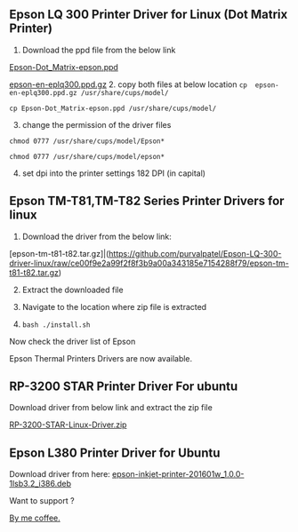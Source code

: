 
Epson LQ 300 Printer Driver for Linux (Dot Matrix Printer)
---------------------------------------------------------

1. Download the ppd file from the below link
   
[Epson-Dot_Matrix-epson.ppd](https://raw.githubusercontent.com/purvalpatel/Epson-LQ-300-driver-linux/9a679dc35524706fea6f6047a9177295bc0b93ff/Epson-Dot_Matrix-epson.ppd)


[epson-en-eplq300.ppd.gz](https://raw.githubusercontent.com/purvalpatel/Epson-LQ-300-driver-linux/9a679dc35524706fea6f6047a9177295bc0b93ff/epson-en-eplq300.ppd.gz)
2. copy both files at below location
`cp  epson-en-eplq300.ppd.gz /usr/share/cups/model/`

`cp Epson-Dot_Matrix-epson.ppd /usr/share/cups/model/`

3. change the permission of the driver files
```
chmod 0777 /usr/share/cups/model/Epson*

chmod 0777 /usr/share/cups/model/epson*
```
4. set dpi into the printer settings
182 DPI (in capital)
   
Epson TM-T81,TM-T82 Series Printer Drivers for linux
----------------------------------------------------
1. Download the driver from the below link:

[epson-tm-t81-t82.tar.gz]|(https://github.com/purvalpatel/Epson-LQ-300-driver-linux/raw/ce00f9e2a99f2f8f3b9a00a343185e7154288f79/epson-tm-t81-t82.tar.gz)

2. Extract the downloaded file

3. Navigate to the location where zip file is extracted

4. `bash ./install.sh`

Now check the driver list of Epson

Epson Thermal Printers  Drivers are now available.

RP-3200 STAR Printer Driver For ubuntu
-------------------------------------
Download driver from below link
and extract the zip file

[RP-3200-STAR-Linux-Driver.zip](https://github.com/purvalpatel/Epson-LQ-300-driver-linux/raw/5d03bbd67ad58ff16f20f5745c37f9ecbd1db5f0/RP-3200-STAR-Linux-Driver.zip)

Epson L380 Printer Driver for Ubuntu
------------------------------------
Download driver from here:
[epson-inkjet-printer-201601w_1.0.0-1lsb3.2_i386.deb](https://raw.githubusercontent.com/purvalpatel/Epson-LQ-300-driver-linux/ae007ed5ef5df855068028ba215d47d451a55e37/epson-inkjet-printer-201601w_1.0.0-1lsb3.2_i386.deb)

Want to support ?

[By me coffee.](https://coff.ee/purval)
